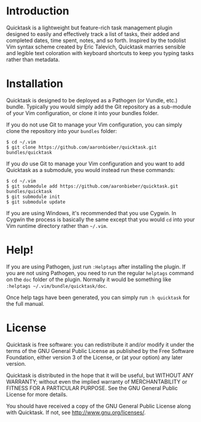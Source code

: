 # Introduction

Quicktask is a lightweight but feature-rich task management plugin designed to easily and effectively track a list of tasks, their added and completed dates, time spent, notes, and so forth. Inspired by the todolist Vim syntax scheme created by Eric Talevich, Quicktask marries sensible and legible text coloration with keyboard shortcuts to keep you typing tasks rather than metadata.

# Installation

Quicktask is designed to be deployed as a Pathogen (or Vundle, etc.) bundle. Typically you would simply add the Git repository as a sub-module of your Vim configuration, or clone it into your bundles folder.

If you do not use Git to manage your Vim configuration, you can simply clone the repository into your `bundles` folder:

```
$ cd ~/.vim  
$ git clone https://github.com/aaronbieber/quicktask.git bundles/quicktask
```

If you *do* use Git to manage your Vim configuration and you want to add Quicktask as a submodule, you would instead run these commands:

```
$ cd ~/.vim  
$ git submodule add https://github.com/aaronbieber/quicktask.git bundles/quicktask  
$ git submodule init  
$ git submodule update
```

If you are using Windows, it's recommended that you use Cygwin. In Cygwin the process is basically the same except that you would `cd` into your Vim runtime directory rather than `~/.vim`.

# Help!

If you are using Pathogen, just run `:Helptags` after installing the plugin. If you are not using Pathogen, you need to run the regular `helptags` command on the `doc` folder of the plugin. Normally it would be something like `:helptags ~/.vim/bundle/quicktask/doc`.

Once help tags have been generated, you can simply run `:h quicktask` for the full manual.

# License

Quicktask is free software: you can redistribute it and/or modify it under the terms of the GNU General Public License as published by the Free Software Foundation, either version 3 of the License, or (at your option) any later version.

Quicktask is distributed in the hope that it will be useful, but WITHOUT ANY WARRANTY; without even the implied warranty of MERCHANTABILITY or FITNESS FOR A PARTICULAR PURPOSE.  See the GNU General Public License for more details.

You should have received a copy of the GNU General Public License along with Quicktask.  If not, see <http://www.gnu.org/licenses/>.
